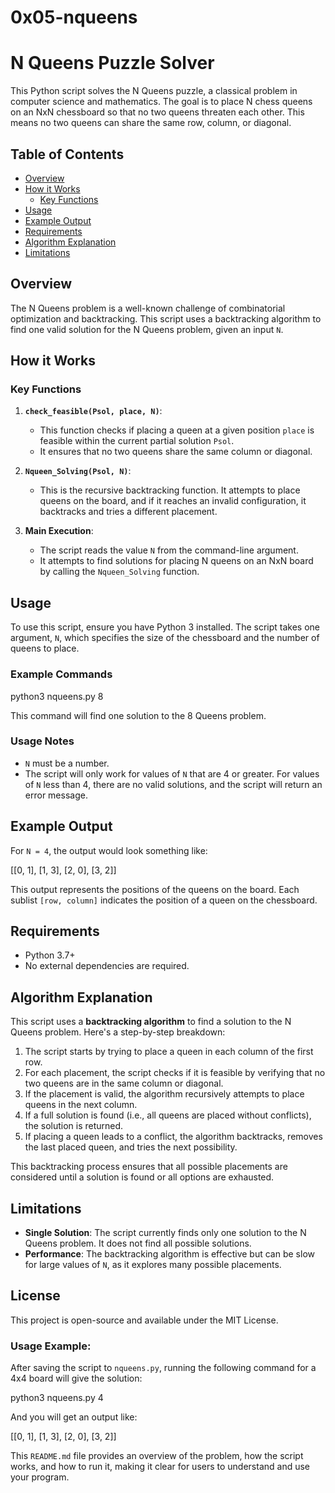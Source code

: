 # 0x05-nqueens


# N Queens Puzzle Solver

This Python script solves the N Queens puzzle, a classical problem in computer science and mathematics. The goal is to place N chess queens on an NxN chessboard so that no two queens threaten each other. This means no two queens can share the same row, column, or diagonal.

## Table of Contents

- [Overview](#overview)
- [How it Works](#how-it-works)
  - [Key Functions](#key-functions)
- [Usage](#usage)
- [Example Output](#example-output)
- [Requirements](#requirements)
- [Algorithm Explanation](#algorithm-explanation)
- [Limitations](#limitations)

## Overview

The N Queens problem is a well-known challenge of combinatorial optimization and backtracking. This script uses a backtracking algorithm to find one valid solution for the N Queens problem, given an input `N`.

## How it Works

### Key Functions

1. **`check_feasible(Psol, place, N)`**:
   - This function checks if placing a queen at a given position `place` is feasible within the current partial solution `Psol`.
   - It ensures that no two queens share the same column or diagonal.

2. **`Nqueen_Solving(Psol, N)`**:
   - This is the recursive backtracking function. It attempts to place queens on the board, and if it reaches an invalid configuration, it backtracks and tries a different placement.

3. **Main Execution**:
   - The script reads the value `N` from the command-line argument.
   - It attempts to find solutions for placing N queens on an NxN board by calling the `Nqueen_Solving` function.

## Usage

To use this script, ensure you have Python 3 installed. The script takes one argument, `N`, which specifies the size of the chessboard and the number of queens to place.

### Example Commands

python3 nqueens.py 8

This command will find one solution to the 8 Queens problem.

### Usage Notes

- `N` must be a number.
- The script will only work for values of `N` that are 4 or greater. For values of `N` less than 4, there are no valid solutions, and the script will return an error message.

## Example Output

For `N = 4`, the output would look something like:

[[0, 1], [1, 3], [2, 0], [3, 2]]

This output represents the positions of the queens on the board. Each sublist `[row, column]` indicates the position of a queen on the chessboard.

## Requirements

- Python 3.7+
- No external dependencies are required.

## Algorithm Explanation

This script uses a **backtracking algorithm** to find a solution to the N Queens problem. Here's a step-by-step breakdown:

1. The script starts by trying to place a queen in each column of the first row.
2. For each placement, the script checks if it is feasible by verifying that no two queens are in the same column or diagonal.
3. If the placement is valid, the algorithm recursively attempts to place queens in the next column.
4. If a full solution is found (i.e., all queens are placed without conflicts), the solution is returned.
5. If placing a queen leads to a conflict, the algorithm backtracks, removes the last placed queen, and tries the next possibility.

This backtracking process ensures that all possible placements are considered until a solution is found or all options are exhausted.

## Limitations

- **Single Solution**: The script currently finds only one solution to the N Queens problem. It does not find all possible solutions.
- **Performance**: The backtracking algorithm is effective but can be slow for large values of `N`, as it explores many possible placements.

## License

This project is open-source and available under the MIT License.

### Usage Example:

After saving the script to `nqueens.py`, running the following command for a 4x4 board will give the solution:

python3 nqueens.py 4

And you will get an output like:

[[0, 1], [1, 3], [2, 0], [3, 2]]

This `README.md` file provides an overview of the problem, how the script works, and how to run it, making it clear for users to understand and use your program.
